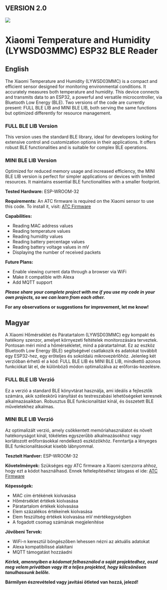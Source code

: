 ## VERSION 2.0

![](https://i.imgur.com/LcmL6s9.png)

# Xiaomi Temperature and Humidity (LYWSD03MMC) ESP32 BLE Reader

## English

The Xiaomi Temperature and Humidity (LYWSD03MMC) is a compact and efficient sensor designed for monitoring environmental conditions. It accurately measures both temperature and humidity. This device connects and transmits data to an ESP32, a powerful and versatile microcontroller, via Bluetooth Low Energy (BLE). Two versions of the code are currently present: FULL BLE LIB and MINI BLE LIB, both serving the same functions but optimized differently for resource management.

### FULL BLE LIB Version
This version uses the standard BLE library, ideal for developers looking for extensive control and customization options in their applications. It offers robust BLE functionalities and is suitable for complex BLE operations.

### MINI BLE LIB Version
Optimized for reduced memory usage and increased efficiency, the MINI BLE LIB version is perfect for simpler applications or devices with limited resources. It maintains essential BLE functionalities with a smaller footprint.

**Tested Hardware:** ESP-WROOM-32

**Requirements:** An ATC firmware is required on the Xiaomi sensor to use this code. To install it, visit: [ATC Firmware](https://github.com/atc1441/ATC_MiThermometer)

**Capabilities:**
- Reading MAC address values
- Reading temperature values
- Reading humidity values
- Reading battery percentage values
- Reading battery voltage values in mV
- Displaying the number of received packets

**Future Plans:**
- Enable viewing current data through a browser via WiFi
- Make it compatible with Alexa
- Add MQTT support

***Please share your complete project with me if you use my code in your own projects, so we can learn from each other.***

**For any observations or suggestions for improvement, let me know!**

## Magyar

A Xiaomi Hőmérséklet és Páratartalom (LYWSD03MMC) egy kompakt és hatékony szenzor, amelyet környezeti feltételek monitorozására terveztek. Pontosan méri mind a hőmérsékletet, mind a páratartalmat. Ez az eszköz Bluetooth Low Energy (BLE) segítségével csatlakozik és adatokat továbbít egy ESP32-hez, egy erőteljes és sokoldalú mikrovezérlőhöz. Jelenleg két verzióban érhető el a kód: FULL BLE LIB és MINI BLE LIB, mindkettő azonos funkciókat lát el, de különböző módon optimalizálva az erőforrás-kezelésre.

### FULL BLE LIB Verzió
Ez a verzió a standard BLE könyvtárat használja, ami ideális a fejlesztők számára, akik széleskörű irányítást és testreszabási lehetőségeket keresnek alkalmazásaikban. Robusztus BLE funkcionalitást kínál, és összetett BLE műveletekhez alkalmas.

### MINI BLE LIB Verzió
Az optimalizált verzió, amely csökkentett memóriahasználatot és növelt hatékonyságot kínál, tökéletes egyszerűbb alkalmazásokhoz vagy korlátozott erőforrásokkal rendelkező eszközökhöz. Fenntartja a lényeges BLE funkcionalitásokat kisebb lábnyommal.

**Tesztelt Hardver:** ESP-WROOM-32

**Követelmények:** Szükséges egy ATC firmware a Xiaomi szenzorra ahhoz, hogy ezt a kódot használhasd. Ennek feltelepítéséhez látogass el ide: [ATC Firmware](https://github.com/atc1441/ATC_MiThermometer)

**Képességek:**
- MAC cím értékének kiolvasása
- Hőmérséklet értékek kiolvasása
- Páratartalom értékek kiolvasása
- Elem százalékos értékeinek kiolvasása
- Elem feszültség értékek kiolvasása mV mértékegységben
- A fogadott csomag számának megjelenítése

**Jövőbeni Tervek:**
- WiFi-n keresztül böngészőben lehessen nézni az aktuális adatokat
- Alexa kompatibilissé alakítani
- MQTT támogatást hozzáadni

***Kérlek, amennyiben a kódomat felhasználod a saját projektedhez, oszd meg velem privátban vagy itt a teljes projekted, hogy kölcsönösen tanulhassunk belőle.***

**Bármilyen észrevételed vagy javítási ötleted van hozzá, jelezd!**
